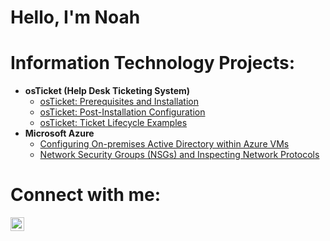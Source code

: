 # Hello, I'm Noah

# Information Technology Projects:</h2>

- <b>osTicket (Help Desk Ticketing System)</b>
  - [osTicket: Prerequisites and Installation](https://github.com/noahp-prog/osticket-prereqs/tree/main)
  - [osTicket: Post-Installation Configuration](https://github.com/noahp-prog/osticket-post-install.git)
  - [osTicket: Ticket Lifecycle Examples](https://github.com/noahp-prog/ticket-lifecycle.git)
- <b>Microsoft Azure</b>
  - [Configuring On-premises Active Directory within Azure VMs]()
  - [Network Security Groups (NSGs) and Inspecting Network Protocols]()

# Connect with me:</h2>

[<img align="left" alt="Noah| LinkedIn" width="22px" src="https://cdn.jsdelivr.net/npm/simple-icons@v3/icons/linkedin.svg" />][linkedin]

[twitter]:
[instagram]:
[linkedin]:<use linkedin>
